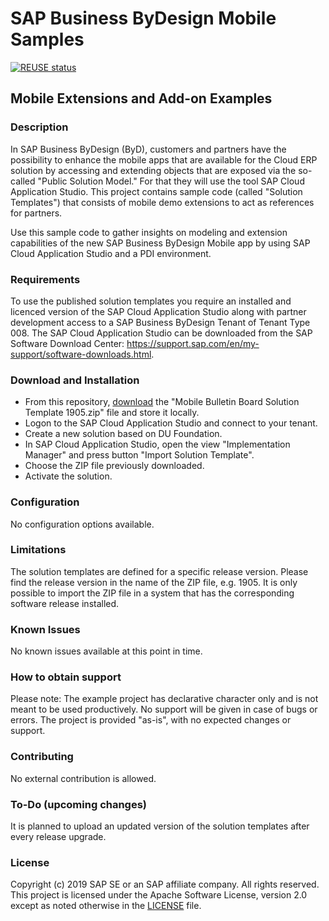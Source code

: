 # SAP Business ByDesign Mobile Samples

[![REUSE status](https://api.reuse.software/badge/github.com/SAP-samples/byd-mobile-samples)](https://api.reuse.software/info/github.com/SAP-samples/byd-mobile-samples)

## Mobile Extensions and Add-on Examples

### Description

In SAP Business ByDesign (ByD), customers and partners have the possibility to enhance the mobile apps that are available for the Cloud ERP solution by accessing and extending objects that are exposed via the so-called "Public Solution Model." For that they will use the tool SAP Cloud Application Studio. 
This project contains sample code (called "Solution Templates") that consists of mobile demo extensions to act as references for partners.

Use this sample code to gather insights on modeling and extension capabilities of the new SAP Business ByDesign Mobile app by using SAP Cloud Application Studio and a PDI environment.

### Requirements

To use the published solution templates you require an installed and licenced version of the SAP Cloud Application Studio along with partner development access to a SAP Business ByDesign Tenant of Tenant Type 008. The SAP Cloud Application Studio can be downloaded from the SAP Software Download Center: https://support.sap.com/en/my-support/software-downloads.html.

### Download and Installation

- From this repository, [download](/releases) the "Mobile Bulletin Board Solution Template 1905.zip" file and store it locally. 
- Logon to the SAP Cloud Application Studio and connect to your tenant. 
- Create a new solution based on DU Foundation. 
- In SAP Cloud Application Studio, open the view "Implementation Manager" and press button "Import Solution Template".
- Choose the ZIP file previously downloaded.
- Activate the solution.

### Configuration
No configuration options available.

### Limitations
The solution templates are defined for a specific release version. Please find the release version in the name of the ZIP file, e.g. 1905. It is only possible to import the ZIP file in a system that has the corresponding software release installed.

### Known Issues
No known issues available at this point in time.

### How to obtain support
Please note: The example project has declarative character only and is not meant to be used productively. No support will be given in case of bugs or errors. 
The project is provided "as-is", with no expected changes or support.

### Contributing
No external contribution is allowed.

### To-Do (upcoming changes)
It is planned to upload an updated version of the solution templates after every release upgrade.

### License
Copyright (c) 2019 SAP SE or an SAP affiliate company. All rights reserved. This project is licensed under the Apache Software License, version 2.0 except as noted otherwise in the [LICENSE](LICENSES/Apache-2.0.txt) file.
